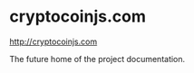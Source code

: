 cryptocoinjs.com
================

http://cryptocoinjs.com

The future home of the project documentation.
